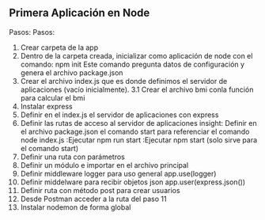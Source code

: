 ## Primera Aplicación en Node
Pasos:
Pasos:
1. Crear carpeta de la app
2. Dentro de la carpeta creada, inicializar como aplicación de node con el comando: npm init Este comando pregunta datos de configuración y genera el archivo package.json
3. Crear el archivo index.js que es donde definimos el servidor de aplicaciones (vacío inicialmente). 
    3.1 Crear el archivo bmi conla función para calcular el bmi
4. Instalar express
5. Definir en el index.js el servidor de aplicaciones con express
6. Definir las rutas de acceso al servidor de aplicaciones insight: 
    Definir en el archivo package.json el comando 
    start para referenciar el comando node index.js
    :Ejecutar npm run start
    :Ejecutar npm start (solo sirve para el comando start)
7. Definir una ruta con parámetros
8. Definir un módulo e importar en el archivo principal
9. Definir middleware logger para uso general app.use(logger)
10. Definir middelware para recibir objetos json app.user(express.json())
11. Definir ruta con método post para crear usuarios
12. Desde Postman acceder a la ruta del paso 11
13. Instalar nodemon de forma global